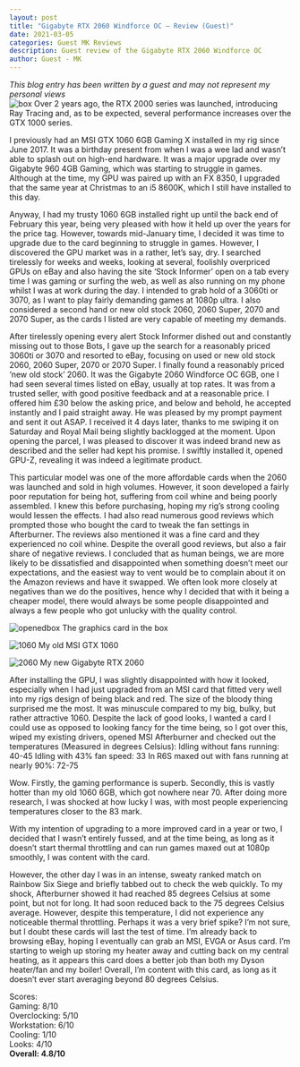 ```yaml
---
layout: post
title: "Gigabyte RTX 2060 Windforce OC – Review (Guest)"
date: 2021-03-05
categories: Guest MK Reviews
description: Guest review of the Gigabyte RTX 2060 Windforce OC
author: Guest - MK
---
```

*This blog entry has been written by a guest and may not represent my personal views*<br>
![box]({{site.github.url}}/assets/img/RTX2060/box.jpg)
Over 2 years ago, the RTX 2000 series was launched, introducing Ray Tracing and, as to be expected, several performance increases over the GTX 1000 series. 

I previously had an MSI GTX 1060 6GB Gaming X installed in my rig since June 2017. It was a birthday present from when I was a wee lad and wasn’t able to splash out on high-end hardware. It was a major upgrade over my Gigabyte 960 4GB Gaming, which was starting to struggle in games. Although at the time, my GPU was paired up with an FX 8350, I upgraded that the same year at Christmas to an i5 8600K, which I still have installed to this day.

Anyway, I had my trusty 1060 6GB installed right up until the back end of February this year, being very pleased with how it held up over the years for the price tag. However, towards mid-January time, I decided it was time to upgrade due to the card beginning to struggle in games. However, I discovered the GPU market was in a rather, let’s say, dry. I searched tirelessly for weeks and weeks, looking at several, foolishly overpriced GPUs on eBay and also having the site ‘Stock Informer’ open on a tab every time I was gaming or surfing the web, as well as also running on my phone whilst I was at work during the day. I intended to grab hold of a 3060ti or 3070, as I want to play fairly demanding games at 1080p ultra. I also considered a second hand or new old stock 2060, 2060 Super, 2070 and 2070 Super, as the cards I listed are very capable of meeting my demands. 

After tirelessly opening every alert Stock Informer dished out and constantly missing out to those Bots, I gave up the search for a reasonably priced 3060ti or 3070 and resorted to eBay, focusing on used or new old stock 2060, 2060 Super, 2070 or 2070 Super. I finally found a reasonably priced ‘new old stock’ 2060. It was the Gigabyte 2060 Windforce OC 6GB, one I had seen several times listed on eBay, usually at top rates. It was from a trusted seller, with good positive feedback and at a reasonable price. I offered him £30 below the asking price, and below and behold, he accepted instantly and I paid straight away. He was pleased by my prompt payment and sent it out ASAP. I received it 4 days later, thanks to me swiping it on Saturday and Royal Mail being slightly backlogged at the moment. Upon opening the parcel, I was pleased to discover it was indeed brand new as described and the seller had kept his promise. I swiftly installed it, opened GPU-Z, revealing it was indeed a legitimate product.

This particular model was one of the more affordable cards when the 2060 was launched and sold in high volumes. However, it soon developed a fairly poor reputation for being hot, suffering from coil whine and being poorly assembled. I knew this before purchasing, hoping my rig’s strong cooling would lessen the effects. I had also read numerous good reviews which prompted those who bought the card to tweak the fan settings in Afterburner. The reviews also mentioned it was a fine card and they experienced no coil whine. Despite the overall good reviews, but also a fair share of negative reviews. I concluded that as human beings, we are more likely to be dissatisfied and disappointed when something doesn’t meet our expectations, and the easiest way to vent would be to complain about it on the Amazon reviews and have it swapped. We often look more closely at negatives than we do the positives, hence why I decided that with it being a cheaper model, there would always be some people disappointed and always a few people who got unlucky with the quality control. 

![openedbox]({{site.github.url}}/assets/img/RTX2060/openbox.jpg)
The graphics card in the box

![1060]({{site.github.url}}/assets/img/RTX2060/1060.jpg)
My old MSI GTX 1060

![2060]({{site.github.url}}/assets/img/RTX2060/2060.jpg)
My new Gigabyte RTX 2060 <br>

After installing the GPU, I was slightly disappointed with how it looked, especially when I had just upgraded from an MSI card that fitted very well into my rigs design of being black and red. The size of the bloody thing surprised me the most. It was minuscule compared to my big, bulky, but rather attractive 1060. Despite the lack of good looks, I wanted a card I could use as opposed to looking fancy for the time being, so I got over this, wiped my existing drivers, opened MSI Afterburner and checked out the temperatures (Measured in degrees Celsius):
Idling without fans running: 40-45
Idling with 43% fan speed: 33
In R6S maxed out with fans running at nearly 90%: 72-75

Wow. Firstly, the gaming performance is superb. Secondly, this is vastly hotter than my old 1060 6GB, which got nowhere near 70. After doing more research, I was shocked at how lucky I was, with most people experiencing temperatures closer to the 83 mark.

With my intention of upgrading to a more improved card in a year or two, I decided that I wasn’t entirely fussed, and at the time being, as long as it doesn’t start thermal throttling and can run games maxed out at 1080p smoothly, I was content with the card.

However, the other day I was in an intense, sweaty ranked match on Rainbow Six Siege and briefly tabbed out to check the web quickly. To my shock, Afterburner showed it had reached 85 degrees Celsius at some point, but not for long. It had soon reduced back to the 75 degrees Celsius average. However, despite this temperature, I did not experience any noticeable thermal throttling. Perhaps it was a very brief spike? I’m not sure, but I doubt these cards will last the test of time. I’m already back to browsing eBay, hoping I eventually can grab an MSI, EVGA or Asus card. I’m starting to weigh up storing my heater away and cutting back on my central heating, as it appears this card does a better job than both my Dyson heater/fan and my boiler!
Overall, I’m content with this card, as long as it doesn’t ever start averaging beyond 80 degrees Celsius.


Scores: <br>
Gaming: 8/10 <br>
Overclocking: 5/10 <br>
Workstation: 6/10 <br>
Cooling: 1/10 <br>
Looks: 4/10 <br>
**Overall: 4.8/10** <br>
